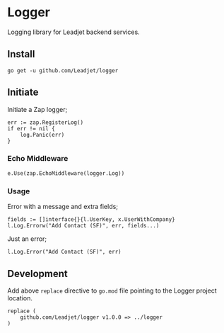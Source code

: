 # Logger

Logging library for Leadjet backend services.

## Install

```
go get -u github.com/Leadjet/logger
```

## Initiate

Initiate a Zap logger;
```
err := zap.RegisterLog()
if err != nil {
    log.Panic(err)
}
```

### Echo Middleware

```
e.Use(zap.EchoMiddleware(logger.Log))
```

### Usage

Error with a message and extra fields;
```
fields := []interface{}{l.UserKey, x.UserWithCompany}
l.Log.Errorw("Add Contact (SF)", err, fields...)
```

Just an error;
```
l.Log.Error("Add Contact (SF)", err)
```

## Development

Add above `replace` directive to `go.mod` file pointing to the Logger project location.

```
replace (
	github.com/Leadjet/logger v1.0.0 => ../logger
)
```

